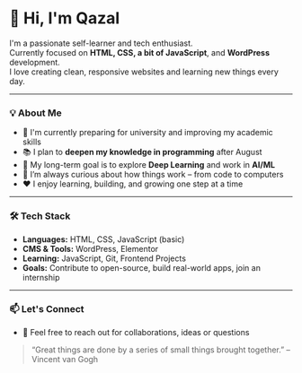 
# 👋 Hi, I'm Qazal

I'm a passionate self-learner and tech enthusiast.  
Currently focused on **HTML, CSS, a bit of JavaScript**, and **WordPress** development.  
I love creating clean, responsive websites and learning new things every day.

---

### 💡 About Me

- 🔭 I'm currently preparing for university and improving my academic skills  
- 📚 I plan to **deepen my knowledge in programming** after August  
- 🚀 My long-term goal is to explore **Deep Learning** and work in **AI/ML**  
- 🧠 I’m always curious about how things work – from code to computers  
- ❤️ I enjoy learning, building, and growing one step at a time  

---

### 🛠️ Tech Stack

- **Languages:** HTML, CSS, JavaScript (basic)  
- **CMS & Tools:** WordPress, Elementor  
- **Learning:** JavaScript, Git, Frontend Projects  
- **Goals:** Contribute to open-source, build real-world apps, join an internship

---

### 📫 Let's Connect

- 💬 Feel free to reach out for collaborations, ideas or questions  

> “Great things are done by a series of small things brought together.” – Vincent van Gogh

